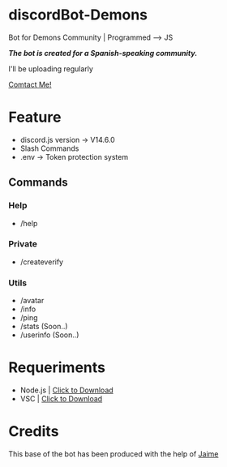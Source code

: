 # discordBot-Demons
Bot for Demons Community | Programmed --> JS

***The bot is created for a Spanish-speaking community.***

I'll be uploading regularly

[Comtact Me!](https://zjson.dev/contact)

# Feature
- discord.js version -> V14.6.0
- Slash Commands
- .env -> Token protection system

## Commands

### Help

- /help

### Private

- /createverify

### Utils

- /avatar
- /info
- /ping
- /stats (Soon..)
- /userinfo (Soon..)

# Requeriments
- Node.js | [Click to Download](https://nodejs.org/en/download/)
- VSC | [Click to Download](https://code.visualstudio.com/download)

# Credits

This base of the bot has been produced with the help of [Jaime](https://github.com/Jaimeetxebarria)

